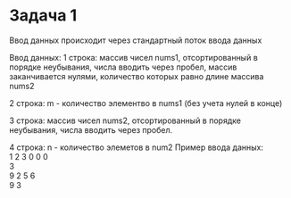 # Задача 1
Ввод данных происходит через стандартный поток ввода данных

Ввод данных:
1 строка: массив чисел nums1, отсортированный в порядке неубывания,
    числа вводить через пробел, массив заканчивается нулями,
  количество которых равно длине массива nums2

2 строка: m - количество элементво в nums1 (без учета нулей в конце)

 3 строка: массив чисел nums2, отсортированный в порядке неубывания,
    числа вводить через пробел.

4 строка: n - количество элеметов в num2
Пример ввода данных: <br>
1 2 3 0 0 0 <br>
3 <br>
9 2 5 6 <br>
9 3 <br>
